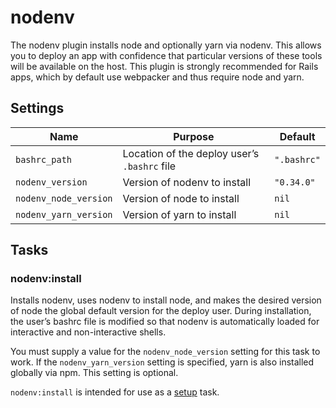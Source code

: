 # nodenv

The nodenv plugin installs node and optionally yarn via nodenv. This allows you to deploy an app with confidence that particular versions of these tools will be available on the host. This plugin is strongly recommended for Rails apps, which by default use webpacker and thus require node and yarn.

## Settings

| Name                  | Purpose                                      | Default     |
| --------------------- | -------------------------------------------- | ----------- |
| `bashrc_path`         | Location of the deploy user’s `.bashrc` file | `".bashrc"` |
| `nodenv_version`      | Version of nodenv to install                 | `"0.34.0"`  |
| `nodenv_node_version` | Version of node to install                   | `nil`       |
| `nodenv_yarn_version` | Version of yarn to install                   | `nil`       |

## Tasks

### nodenv:install

Installs nodenv, uses nodenv to install node, and makes the desired version of node the global default version for the deploy user. During installation, the user’s bashrc file is modified so that nodenv is automatically loaded for interactive and non-interactive shells.

You must supply a value for the `nodenv_node_version` setting for this task to work. If the `nodenv_yarn_version` setting is specified, yarn is also installed globally via npm. This setting is optional.

`nodenv:install` is intended for use as a [setup](../commands/setup.md) task.
